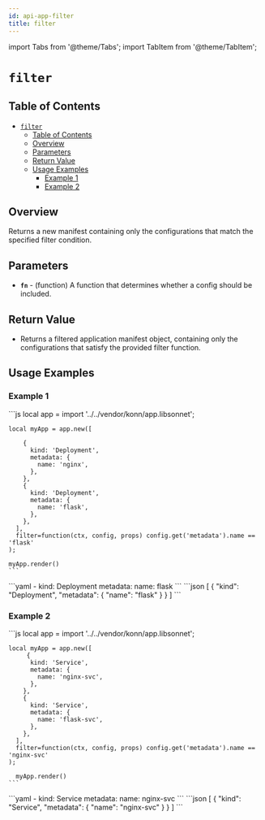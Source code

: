 ```yaml
---
id: api-app-filter
title: filter
---
```


import Tabs from '@theme/Tabs';
import TabItem from '@theme/TabItem';

# `filter`

## Table of Contents
- [`filter`](#filter)
  - [Table of Contents](#table-of-contents)
  - [Overview](#overview)
  - [Parameters](#parameters)
  - [Return Value](#return-value)
  - [Usage Examples](#usage-examples)
    - [Example 1](#example-1)
    - [Example 2](#example-2)

## Overview
Returns a new manifest containing only the configurations that match the specified filter condition.

## Parameters
- **`fn`** - (function) A function that determines whether a config should be included.

## Return Value
- Returns a filtered application manifest object, containing only the configurations that satisfy the provided filter function.

## Usage Examples

### Example 1
<Tabs>
    <TabItem value="jsonnet" label="Jsonnet" default>
    ```js
    local app = import '../../vendor/konn/app.libsonnet';

    local myApp = app.new([

        {
          kind: 'Deployment',
          metadata: {
            name: 'nginx',
          },
        },
        {
          kind: 'Deployment',
          metadata: {
            name: 'flask',
          },
        },
      ],
      filter=function(ctx, config, props) config.get('metadata').name == 'flask'
    );

    myApp.render()
    ```
  </TabItem>
  <TabItem value="yaml" label="YAML Output">
    ```yaml
    - kind: Deployment
      metadata:
        name: flask
    ```
  </TabItem>
  <TabItem value="json" label="JSON Output">
    ```json
    [
       {
          "kind": "Deployment",
          "metadata": {
             "name": "flask"
          }
       }
    ]
    ```  
  </TabItem>
</Tabs>

### Example 2
<Tabs>
    <TabItem value="jsonnet" label="Jsonnet" default>
    ```js
    local app = import '../../vendor/konn/app.libsonnet';

    local myApp = app.new([
         {
          kind: 'Service',
          metadata: {
            name: 'nginx-svc',
          },
        },
        {
          kind: 'Service',
          metadata: {
            name: 'flask-svc',
          },
        },
      ],
      filter=function(ctx, config, props) config.get('metadata').name == 'nginx-svc'
    );

      myApp.render()
    ```
  </TabItem>
  <TabItem value="yaml" label="YAML Output">
    ```yaml
    - kind: Service
      metadata:
        name: nginx-svc
    ```
  </TabItem>
  <TabItem value="json" label="JSON Output">
    ```json
    [
       {
          "kind": "Service",
          "metadata": {
             "name": "nginx-svc"
          }
       }
    ]
    ```  
  </TabItem>
</Tabs>